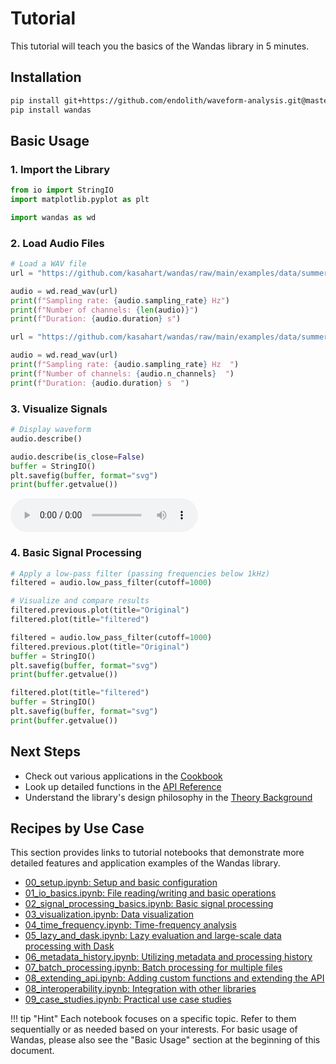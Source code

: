 # Tutorial

This tutorial will teach you the basics of the Wandas library in 5 minutes.

## Installation

```bash
pip install git+https://github.com/endolith/waveform-analysis.git@master
pip install wandas
```

## Basic Usage

### 1. Import the Library

```python exec="on" session="wd_demo"
from io import StringIO
import matplotlib.pyplot as plt
```

```python exec="on" source="above" session="wd_demo"
import wandas as wd

```

### 2. Load Audio Files

```python
# Load a WAV file
url = "https://github.com/kasahart/wandas/raw/main/examples/data/summer_streets1.wav"

audio = wd.read_wav(url)
print(f"Sampling rate: {audio.sampling_rate} Hz")
print(f"Number of channels: {len(audio)}")
print(f"Duration: {audio.duration} s")
```

```python exec="on" session="wd_demo"
url = "https://github.com/kasahart/wandas/raw/main/examples/data/summer_streets1.wav"

audio = wd.read_wav(url)
print(f"Sampling rate: {audio.sampling_rate} Hz  ")
print(f"Number of channels: {audio.n_channels}  ")
print(f"Duration: {audio.duration} s  ")

```

### 3. Visualize Signals

```python
# Display waveform
audio.describe()
```

```python exec="on" html="true" session="wd_demo"
audio.describe(is_close=False)
buffer = StringIO()
plt.savefig(buffer, format="svg")
print(buffer.getvalue())
```

<audio controls src="https://github.com/kasahart/wandas/raw/main/examples/data/summer_streets1.wav"></audio>

### 4. Basic Signal Processing

```python
# Apply a low-pass filter (passing frequencies below 1kHz)
filtered = audio.low_pass_filter(cutoff=1000)

# Visualize and compare results
filtered.previous.plot(title="Original")
filtered.plot(title="filtered")
```

```python exec="on" html="true" session="wd_demo"
filtered = audio.low_pass_filter(cutoff=1000)
filtered.previous.plot(title="Original")
buffer = StringIO()
plt.savefig(buffer, format="svg")
print(buffer.getvalue())

filtered.plot(title="filtered")
buffer = StringIO()
plt.savefig(buffer, format="svg")
print(buffer.getvalue())
```

## Next Steps

- Check out various applications in the [Cookbook](../how_to/index.md)
- Look up detailed functions in the [API Reference](../api/index.md)
- Understand the library's design philosophy in the [Theory Background](../explanation/index.md)

## Recipes by Use Case

This section provides links to tutorial notebooks that demonstrate more detailed features and application examples of the Wandas library.

- [00_setup.ipynb: Setup and basic configuration](/tutorial/00_setup.ipynb)
- [01_io_basics.ipynb: File reading/writing and basic operations](/tutorial/01_io_basics.ipynb)
- [02_signal_processing_basics.ipynb: Basic signal processing](/tutorial/02_signal_processing_basics.ipynb)
- [03_visualization.ipynb: Data visualization](/tutorial/03_visualization.ipynb)
- [04_time_frequency.ipynb: Time-frequency analysis](/tutorial/04_time_frequency.ipynb)
- [05_lazy_and_dask.ipynb: Lazy evaluation and large-scale data processing with Dask](/tutorial/05_lazy_and_dask.ipynb)
- [06_metadata_history.ipynb: Utilizing metadata and processing history](/tutorial/06_metadata_history.ipynb)
- [07_batch_processing.ipynb: Batch processing for multiple files](/tutorial/07_batch_processing.ipynb)
- [08_extending_api.ipynb: Adding custom functions and extending the API](/tutorial/08_extending_api.ipynb)
- [08_interoperability.ipynb: Integration with other libraries](/tutorial/08_interoperability.ipynb)
- [09_case_studies.ipynb: Practical use case studies](/tutorial/09_case_studies.ipynb)

!!! tip "Hint"
    Each notebook focuses on a specific topic. Refer to them sequentially or as needed based on your interests. For basic usage of Wandas, please also see the "Basic Usage" section at the beginning of this document.
